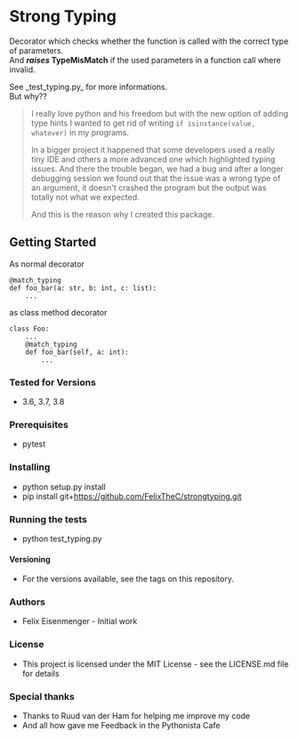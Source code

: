 # Strong Typing
<p>Decorator which checks whether the function is called with the correct type of parameters.<br> 
And <b><em>raises</em> TypeMisMatch</b> if the used parameters in a function call where invalid.</p>
 
<p>See _test_typing.py_ for more informations.<br>
But why??</p>

> I really love python and his freedom but with the new option of adding type hints I wanted to get rid of writing `if isinstance(value, whatever)` in my programs. 
> 
> In a bigger project it happened that some developers used a really tiny IDE 
  and others a more advanced one which highlighted typing issues. And there the trouble began, we had a bug and after a longer
  debugging session we found out that the issue was a wrong type of an argument, 
  it doesn't crashed the program but the output was totally not what we expected. 
> 
> And this is the reason why I created this package.


## Getting Started
As normal decorator
```
@match_typing
def foo_bar(a: str, b: int, c: list):
    ...
```
as class method decorator
```
class Foo:
    ...
    @match_typing
    def foo_bar(self, a: int):
        ...
```

### Tested for Versions
- 3.6, 3.7, 3.8
### Prerequisites
- pytest

### Installing
- python setup.py install
- pip install git+https://github.com/FelixTheC/strongtyping.git

### Running the tests
- python test_typing.py

#### Versioning
- For the versions available, see the tags on this repository.

### Authors
- Felix Eisenmenger - Initial work

### License
- This project is licensed under the MIT License - see the LICENSE.md file for details

### Special thanks
- Thanks to Ruud van der Ham for helping me improve my code
- And all how gave me Feedback in the Pythonista Cafe

